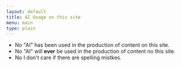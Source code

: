```yaml
---
layout: default
title: AI Usage on this site
menu: main
type: plain
---
```


- No "AI" has been used in the production of content on this site.
- No "AI" will **ever** be used in the production of content no this site.
- No I don't care if there are spelling mistkes.

